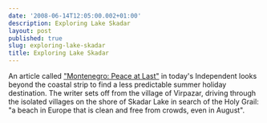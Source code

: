 ```yaml
---
date: '2008-06-14T12:05:00.002+01:00'
description: Exploring Lake Skadar
layout: post
published: true
slug: exploring-lake-skadar
title: Exploring Lake Skadar
---
```


An article called <a href="http://www.independent.co.uk/travel/europe/montenegro-peace-at-last-846845.html">"Montenegro: Peace at Last"</a> in today's Independent looks beyond the coastal strip to find a less predictable summer holiday destination. The writer sets off from the village of Virpazar, driving through the isolated villages on the shore of Skadar Lake in search of the Holy Grail: "a beach in Europe that is clean and free from crowds, even in August".